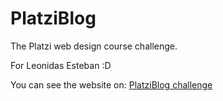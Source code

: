 # PlatziBlog

The Platzi web design course challenge.

For Leonidas Esteban :D

You can see the website on:
[PlatziBlog challenge](https://alanstgo.github.io/PlatziBlog/)
